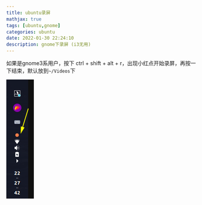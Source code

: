```yaml
---
title: ubuntu录屏
mathjax: true
tags: [ubuntu,gnome]
categories: ubuntu 
date: 2022-01-30 22:24:10
description: gnome下录屏 (i3无用)
---
```


如果是gnome3系用户，按下 ctrl + shift + alt + r，出现小红点开始录屏，再按一下结束，默认放到`~/Videos`下

![](ubuntu-recorder/2022-01-30-22-27-55-image.png)
